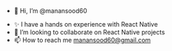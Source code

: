 - 👋 Hi, I’m @manansood60
<!---- ✨ I have a hands on experience with Native Android Development using Java --->
- ✨ I have a hands on experience with React Native 
- 💞️ I’m looking to collaborate on React Native projects
- 📫 How to reach me manansood60@gmail.com

<!---
manansood60/manansood60 is a ✨ special ✨ repository because its `README.md` (this file) appears on your GitHub profile.
You can click the Preview link to take a look at your changes.
--->
